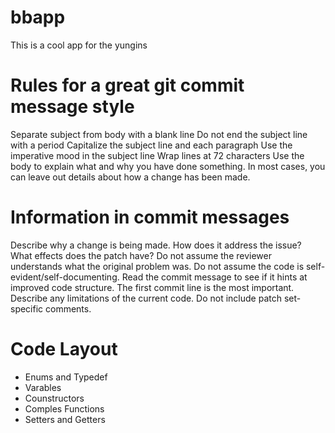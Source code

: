 # bbapp
This is a cool app for the yungins


**Rules for a great git commit message style**
============================================
Separate subject from body with a blank line
Do not end the subject line with a period
Capitalize the subject line and each paragraph
Use the imperative mood in the subject line
Wrap lines at 72 characters
Use the body to explain what and why you have done something. In most cases, you can leave out details about how a change has been made.

**Information in commit messages**
===================================
Describe why a change is being made.
How does it address the issue?
What effects does the patch have?
Do not assume the reviewer understands what the original problem was.
Do not assume the code is self-evident/self-documenting.
Read the commit message to see if it hints at improved code structure.
The first commit line is the most important.
Describe any limitations of the current code.
Do not include patch set-specific comments.

**Code Layout**
=====================================
* Enums and Typedef
* Varables
* Counstructors
* Comples Functions
* Setters and Getters
